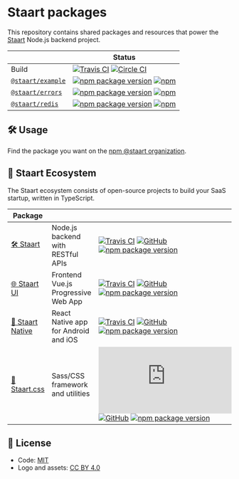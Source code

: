 # Staart packages

This repository contains shared packages and resources that power the [Staart](https://github.com/o15y/staart) Node.js backend project.

|  | Status |
| - | - |
| Build | [![Travis CI](https://img.shields.io/travis/staart/packages?label=Travis%20CI)](https://travis-ci.org/staart/packages) [![Circle CI](https://img.shields.io/circleci/build/github/staart/packages?label=Circle%20CI)](https://circleci.com/gh/staart/packages) |
| [`@staart/example`](https://github.com/staart/packages/tree/master/packages/example) | [![npm package version](https://img.shields.io/npm/v/@staart/example)](https://www.npmjs.com/package/@staart/example) [![npm](https://img.shields.io/npm/dw/@staart/manager)](https://www.npmjs.com/package/@staart/example) |
| [`@staart/errors`](https://github.com/staart/packages/tree/master/packages/errors) | [![npm package version](https://img.shields.io/npm/v/@staart/errors)](https://www.npmjs.com/package/@staart/errors) [![npm](https://img.shields.io/npm/dw/@staart/manager)](https://www.npmjs.com/package/@staart/errors) |
| [`@staart/redis`](https://github.com/staart/packages/tree/master/packages/redis) | [![npm package version](https://img.shields.io/npm/v/@staart/redis)](https://www.npmjs.com/package/@staart/redis) [![npm](https://img.shields.io/npm/dw/@staart/manager)](https://www.npmjs.com/package/@staart/redis) |

## 🛠 Usage

Find the package you want on the [npm @staart organization](https://www.npmjs.com/org/staart).

## 🏁 Staart Ecosystem

The Staart ecosystem consists of open-source projects to build your SaaS startup, written in TypeScript.

| Package |  |  |
| - | - | - |
| [🛠️ Staart](https://github.com/o15y/staart) | Node.js backend with RESTful APIs | [![Travis CI](https://img.shields.io/travis/o15y/staart)](https://travis-ci.org/o15y/staart) [![GitHub](https://img.shields.io/github/license/o15y/staart.svg)](https://github.com/o15y/staart/blob/master/LICENSE) [![npm package version](https://img.shields.io/npm/v/@staart/manager)](https://www.npmjs.com/package/@staart/manager) |
| [🌐 Staart UI](https://github.com/o15y/staart-ui) | Frontend Vue.js Progressive Web App | [![Travis CI](https://img.shields.io/travis/o15y/staart-ui)](https://travis-ci.org/o15y/staart-ui) [![GitHub](https://img.shields.io/github/license/o15y/staart-ui.svg)](https://github.com/o15y/staart-ui/blob/master/LICENSE) [![npm package version](https://img.shields.io/npm/v/@staart/ui)](https://www.npmjs.com/package/@staart/ui) |
| [📱 Staart Native](https://github.com/o15y/staart-native) | React Native app for Android and iOS | [![Travis CI](https://img.shields.io/travis/o15y/staart-native)](https://travis-ci.org/o15y/staart-native) [![GitHub](https://img.shields.io/github/license/o15y/staart-native.svg)](https://github.com/o15y/staart-native/blob/master/LICENSE) [![npm package version](https://img.shields.io/npm/v/@staart/native)](https://www.npmjs.com/package/@staart/native) |
| [🎨 Staart.css](https://github.com/o15y/staart.css) | Sass/CSS framework and utilities | [![Travis CI](https://img.shields.io/travis/o15y/staart.css)](https://travis-ci.org/o15y/staart.css) [![GitHub](https://img.shields.io/github/license/o15y/staart.css.svg)](https://github.com/o15y/staart.css/blob/master/LICENSE) [![npm package version](https://img.shields.io/npm/v/@staart/css)](https://www.npmjs.com/package/@staart/css) |

## 📄 License

- Code: [MIT](https://github.com/staart/packages/blob/master/LICENSE)
- Logo and assets: [CC BY 4.0](https://creativecommons.org/licenses/by/4.0/)
